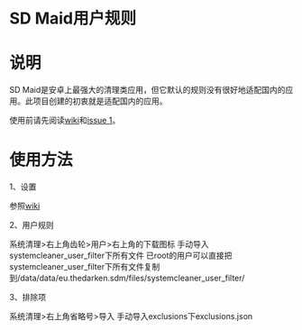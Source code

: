# SD Maid用户规则

# 说明

SD Maid是安卓上最强大的清理类应用，但它默认的规则没有很好地适配国内的应用。此项目创建的初衷就是适配国内的应用。

使用前请先阅读[wiki](https://github.com/redjumper/sdmaid-userfilter/wiki)和[issue 1](https://github.com/redjumper/sdmaid-userfilter/issues/1)。

# 使用方法

1、设置

参照[wiki](https://github.com/redjumper/sdmaid-userfilter/wiki/3.%E8%AE%BE%E7%BD%AE)

2、用户规则

系统清理>右上角齿轮>用户>右上角的下载图标 手动导入systemcleaner_user_filter下所有文件
已root的用户可以直接把systemcleaner_user_filter下所有文件复制到/data/data/eu.thedarken.sdm/files/systemcleaner_user_filter/

3、排除项

系统清理>右上角省略号>导入 手动导入exclusions下exclusions.json
